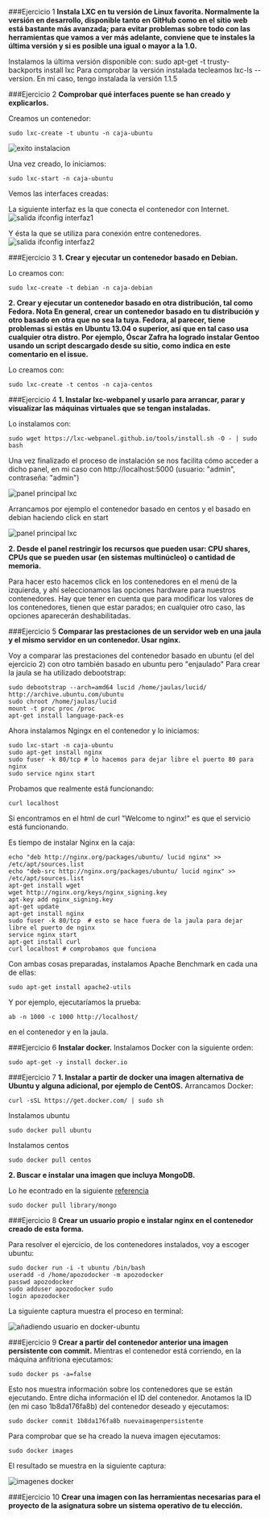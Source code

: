 ###Ejercicio 1
**Instala LXC en tu versión de Linux favorita. Normalmente la versión en desarrollo, disponible tanto en GitHub como en el sitio web está bastante más avanzada; para evitar problemas sobre todo con las herramientas que vamos a ver más adelante, conviene que te instales la última versión y si es posible una igual o mayor a la 1.0.**

Instalamos la última versión disponible con: sudo apt-get -t trusty-backports install lxc
Para comprobar la versión instalada tecleamos lxc-ls --version. 
En mi caso, tengo instalada la versión 1.1.5

###Ejercicio 2
**Comprobar qué interfaces puente se han creado y explicarlos.**

Creamos un contenedor: 

```
sudo lxc-create -t ubuntu -n caja-ubuntu
```
![exito instalacion](http://s2.subirimagenes.com/imagen/previo/thump_9491377success.png)

Una vez creado, lo iniciamos: 

```
sudo lxc-start -n caja-ubuntu
```
Vemos las interfaces creadas:

La siguiente interfaz es la que conecta el contenedor con Internet.
![salida ifconfig interfaz1](http://s2.subirimagenes.com/imagen/previo/thump_9491378ifconfig.png)

Y ésta la que se utiliza para conexión entre contenedores.
![salida ifconfig interfaz2](http://s2.subirimagenes.com/imagen/previo/thump_9491379ifconfig2.png)




###Ejercicio 3
**1. Crear y ejecutar un contenedor basado en Debian.**

Lo creamos con: 

```
sudo lxc-create -t debian -n caja-debian
```
**2. Crear y ejecutar un contenedor basado en otra distribución, tal como Fedora. Nota En general, crear un contenedor basado en tu distribución y otro basado en otra que no sea la tuya. Fedora, al parecer, tiene problemas si estás en Ubuntu 13.04 o superior, así que en tal caso usa cualquier otra distro. Por ejemplo, Óscar Zafra ha logrado instalar Gentoo usando un script descargado desde su sitio, como indica en este comentario en el issue.**

Lo creamos con: 

```
sudo lxc-create -t centos -n caja-centos
```

###Ejercicio 4
**1. Instalar lxc-webpanel y usarlo para arrancar, parar y visualizar las máquinas virtuales que se tengan instaladas.**

Lo instalamos con:

```
sudo wget https://lxc-webpanel.github.io/tools/install.sh -O - | sudo bash
```
Una vez finalizado el proceso de instalación se nos facilita cómo acceder a dicho panel, en mi caso con http://localhost:5000 (usuario: "admin", contraseña: "admin")

![panel principal lxc](http://s2.subirimagenes.com/imagen/previo/thump_9495845lxcwebpanel.png)

Arrancamos por ejemplo el contenedor basado en centos y el basado en debian haciendo click en start

![panel principal lxc](http://s2.subirimagenes.com/imagen/previo/thump_9495846lxcwebpanelarrancada.png)


**2. Desde el panel restringir los recursos que pueden usar: CPU shares, CPUs que se pueden usar (en sistemas multinúcleo) o cantidad de memoria.**

Para hacer esto hacemos click en los contenedores en el menú de la izquierda, y ahí seleccionamos las opciones hardware para nuestros contenedores. Hay que tener en cuenta que para modificar los valores de los contenedores, tienen que estar parados; en cualquier otro caso, las opciones aparecerán deshabilitadas.

###Ejercicio 5
**Comparar las prestaciones de un servidor web en una jaula y el mismo servidor en un contenedor. Usar nginx.**

Voy a comparar las prestaciones del contenedor basado en ubuntu (el del ejercicio 2) con otro también basado en ubuntu pero "enjaulado"
Para crear la jaula se ha utilizado debootstrap:

```
sudo debootstrap --arch=amd64 lucid /home/jaulas/lucid/ http://archive.ubuntu.com/ubuntu
sudo chroot /home/jaulas/lucid
mount -t proc proc /proc
apt-get install language-pack-es
```

Ahora instalamos Ngingx en el contenedor y lo iniciamos:

```
sudo lxc-start -n caja-ubuntu
sudo apt-get install nginx
sudo fuser -k 80/tcp # lo hacemos para dejar libre el puerto 80 para nginx
sudo service nginx start
```
Probamos que realmente está funcionando:

```
curl localhost
```
Si encontramos en el html de curl "Welcome to nginx!" es que el servicio está funcionando.

Es tiempo de instalar Nginx en la caja:

```
echo "deb http://nginx.org/packages/ubuntu/ lucid nginx" >> /etc/apt/sources.list 
echo "deb-src http://nginx.org/packages/ubuntu/ lucid nginx" >> /etc/apt/sources.list 
apt-get install wget 
wget http://nginx.org/keys/nginx_signing.key 
apt-key add nginx_signing.key 
apt-get update 
apt-get install nginx 
sudo fuser -k 80/tcp  # esto se hace fuera de la jaula para dejar libre el puerto de nginx 
service nginx start 
apt-get install curl 
curl localhost # comprobamos que funciona
```
Con ambas cosas preparadas, instalamos Apache Benchmark en cada una de ellas:

```
sudo apt-get install apache2-utils
```
Y por ejemplo, ejecutaríamos la prueba:

```
ab -n 1000 -c 1000 http://localhost/
```
en el contenedor y en la jaula.

###Ejercicio 6
**Instalar docker.**
Instalamos Docker con la siguiente orden:

```
sudo apt-get -y install docker.io
```
###Ejercicio 7
**1. Instalar a partir de docker una imagen alternativa de Ubuntu y alguna adicional, por ejemplo de CentOS.**
Arrancamos Docker:

```
curl -sSL https://get.docker.com/ | sudo sh
```
Instalamos ubuntu

```
sudo docker pull ubuntu
```
Instalamos centos

```
sudo docker pull centos
```

**2. Buscar e instalar una imagen que incluya MongoDB.**

Lo he econtrado en la siguiente [referencia](https://hub.docker.com/_/mongo/)

```
sudo docker pull library/mongo
```
###Ejercicio 8
**Crear un usuario propio e instalar nginx en el contenedor creado de esta forma.**

Para resolver el ejercicio, de los contenedores instalados, voy a escoger ubuntu:

```
sudo docker run -i -t ubuntu /bin/bash
useradd -d /home/apozodocker -m apozodocker
passwd apozodocker
sudo adduser apozodocker sudo
login apozodocker
```
La siguiente captura muestra el proceso en terminal:

![añadiendo usuario en docker-ubuntu](http://s2.subirimagenes.com/imagen/previo/thump_9495872addingdockeruser.png)


###Ejercicio 9
**Crear a partir del contenedor anterior una imagen persistente con commit.**
Mientras el contenedor está corriendo, en la máquina anfitriona ejecutamos:

```
sudo docker ps -a=false
```
Esto nos muestra información sobre los contenedores que se están ejecutando. Entre dicha información el ID del contenedor. Anotamos la ID (en mi caso 1b8da176fa8b) del contenedor deseado y ejecutamos:

```
sudo docker commit 1b8da176fa8b nuevaimagenpersistente
```
Para comprobar que se ha creado la nueva imagen ejecutamos:

```
sudo docker images
```
El resultado se muestra en la siguiente captura:

![imagenes docker](http://s2.subirimagenes.com/imagen/previo/thump_9495880imagenesdocker.png)

###Ejercicio 10
**Crear una imagen con las herramientas necesarias para el proyecto de la asignatura sobre un sistema operativo de tu elección.**